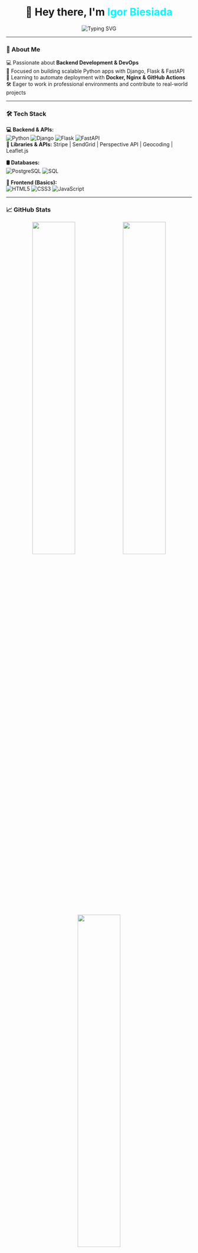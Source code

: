 <h1 align="center">👋 Hey there, I'm <span style="color:#00F7FF;">Igor Biesiada</span></h1>

<p align="center">
  <img src="https://readme-typing-svg.demolab.com?font=Fira+Code&size=22&pause=1000&color=00F7FF&center=true&vCenter=true&width=435&lines=Python+Backend+Developer;DevOps+Learner+%7C+Open+to+Opportunities;Building+projects+and+learning+every+day" alt="Typing SVG" />
</p>

---

### 🚀 About Me  
💻 Passionate about **Backend Development & DevOps**  
🎯 Focused on building scalable Python apps with Django, Flask & FastAPI  
🐳 Learning to automate deployment with **Docker, Nginx & GitHub Actions**  
🛠️ Eager to work in professional environments and contribute to real-world projects  

---

### 🛠️ Tech Stack  

**💻 Backend & APIs:**  
![Python](https://img.shields.io/badge/Python-3776AB?style=flat&logo=python&logoColor=white) 
![Django](https://img.shields.io/badge/Django-092E20?style=flat&logo=django&logoColor=white) 
![Flask](https://img.shields.io/badge/Flask-000000?style=flat&logo=flask&logoColor=white) 
![FastAPI](https://img.shields.io/badge/FastAPI-009688?style=flat&logo=fastapi&logoColor=white)  
**🔗 Libraries & APIs:** Stripe | SendGrid | Perspective API | Geocoding | Leaflet.js  

**🛢 Databases:**  
![PostgreSQL](https://img.shields.io/badge/PostgreSQL-4169E1?style=flat&logo=postgresql&logoColor=white) 
![SQL](https://img.shields.io/badge/SQL-4479A1?style=flat&logo=sqlite&logoColor=white)  

**🎨 Frontend (Basics):**  
![HTML5](https://img.shields.io/badge/HTML5-E34F26?style=flat&logo=html5&logoColor=white) 
![CSS3](https://img.shields.io/badge/CSS3-1572B6?style=flat&logo=css3&logoColor=white) 
![JavaScript](https://img.shields.io/badge/JavaScript-F7DF1E?style=flat&logo=javascript&logoColor=black)  

---

### 📈 GitHub Stats  

<p align="center">
  <img src="https://github-readme-stats.vercel.app/api?username=IgorBiesiada&show_icons=true&theme=tokyonight&hide_border=true" width="48%" />
  <img src="https://github-readme-streak-stats.herokuapp.com/?user=IgorBiesiada&theme=tokyonight&hide_border=true" width="48%" />
  <img src="https://github-readme-stats.vercel.app/api/top-langs/?username=IgorBiesiada&layout=compact&theme=tokyonight&hide_border=true" width="48%" />
</p>

---

### 🐍 Contribution Snake  
<p align="center">
  <img src="https://github.com/IgorBiesiada/IgorBiesiada/blob/output/github-contribution-grid-snake.svg" />
</p>

---

### 📫 Contact Me  

<p align="center">
  <a href="https://linkedin.com/in/igorbiesiada" target="_blank"><img src="https://img.shields.io/badge/LinkedIn-0A66C2?style=for-the-badge&logo=linkedin&logoColor=white"/></a>
  <a href="mailto:xxxigorbiesiada1@gmail.com"><img src="https://img.shields.io/badge/Email-D14836?style=for-the-badge&logo=gmail&logoColor=white"/></a>
</p>

<p align="center">
  <img src="https://komarev.com/ghpvc/?username=IgorBiesiada&style=flat-square&color=blue" alt="Profile Views" />
</p>

